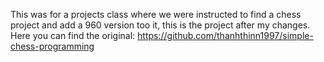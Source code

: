 This was for a projects class where we were instructed to find a chess project and add a 960 version too it, this is the project after my changes.
Here you can find the original: https://github.com/thanhthinn1997/simple-chess-programming 
